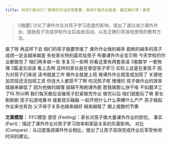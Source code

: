 ```yaml
---
title: 同学们家长们！教育的方法非常重要，游戏不是洪水猛兽，要正确引导！教育 
---
```

 > [!摘要]
讨论了课外作业对孩子学习态度的影响，提出了通过减少课外作业、鼓励孩子完成学校作业后自由活动、以及正确引导游戏使用的教育方法。

废了呀
再这样下去
咱们的孩子就要学废了
课外作业做的越多
题刷的越多的孩子
成绩一定会越来越差
有些家长特别喜欢给孩子
布置课外作业宝贝啊
今天学校的作业都做完了
咱们再多做一些
多复习一些啊
你看这里有两套英语
3套数学
一套物理
3篇语文阅读
看上去啊
这样的家长是在督促孩子学习
实际上这是在害孩子
因为对孩子们来说
读书就是工作
做作业就是上班
做课外作业就变成加班了
关键他加完班还没加班工资
你连大人都受不了啊
何况孩子呢
慢慢的
孩子做作业的效率就越来越低了
因为他做的越慢
就越不用刷课外题
那我做那么快干啥
不如磨洋工了吗
所以啊
我们每天都应该催孩子赶紧做完作业
做完以后
咱们就能玩了嘛
家长刷刷剧
孩子玩游戏看书
或者其乐融融
一起开把什么什么荣耀什么产产
孩子做起作业来也有劲
父子母子关系也越来越好
越来越稳了
跟上报数的节奏

**文案模型：**
FFC模型
感受 (Feeling)：家长对孩子做大量课外作业的担忧。
事实 (Fact)：描述了课外作业对孩子学习效率和家庭关系的负面影响。
对比 (Compare)：与过度强调课外作业相比，提出了让孩子高效完成作业后享受休闲时间的建议。
